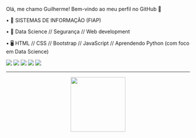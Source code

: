 Olá, me chamo Guilherme! 
Bem-vindo ao meu perfil no GitHub 👋

• 🔭 SISTEMAS DE INFORMAÇÃO (FIAP) 

• 🌱 Data Science // Segurança // Web development

• 🖥️ HTML // CSS // Bootstrap // JavaScript // Aprendendo Python (com foco em Data Science) 

<div style="display: inline_block"> 
<img src="https://cdn.jsdelivr.net/gh/devicons/devicon/icons/html5/html5-plain.svg" />
<img src="https://cdn.jsdelivr.net/gh/devicons/devicon/icons/css3/css3-plain.svg" />
<img src="https://cdn.jsdelivr.net/gh/devicons/devicon/icons/bootstrap/bootstrap-plain.svg" />
<img src="https://cdn.jsdelivr.net/gh/devicons/devicon/icons/javascript/javascript-plain.svg" />
<img src="https://cdn.jsdelivr.net/gh/devicons/devicon/icons/python/python-plain.svg" />
</div>
          
<hr>

<div align="center">
<a href="https://github.com/guiKD"/> 
<img loading="lazy" height="150em" src="https://github-readme-stats.vercel.app/api/top-langs/?username=guiKD&layout=compact&langs_count=7&theme=dracula"/> 
</div>
